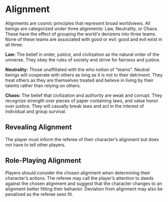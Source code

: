 # Alignment

Alignments are cosmic principles that represent broad worldviews. All beings are categorized under three alignments: Law, Neutrality, or Chaos. These have the effect of grouping the world's denizens into three teams. None of these teams are associated with good or evil: good and evil exist in all three.

**Law:** The belief in order, justice, and civilization as the natural order of the universe. They obey the rules of society and strive for fairness and justice.

**Neutrality:** Those unaffiliated with the who notion of "teams". Neutral beings will cooperate with others as long as it is not to their detriment. They treat others as they are themselves treated and believe in living by their talents rather than relying on others.

**Chaos:** The belief that civilization and authority are weak and corrupt. They recognize strength over pieces of paper containing laws, and value honor over justice. They will casually break laws and act in the interest of individual and group survival.

## Revealing Alignment

The player must inform the referee of their character’s alignment but does not have to tell other players.

## Role-Playing Alignment

Players should consider the chosen alignment when determining their character’s actions. The referee may call the player’s attention to deeds against the chosen alignment and suggest that the character changes to an alignment better fitting their behavior. Deviation from alignment may also be penalized as the referee sees fit.